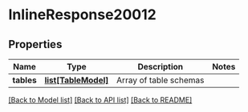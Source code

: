 # InlineResponse20012

## Properties
Name | Type | Description | Notes
------------ | ------------- | ------------- | -------------
**tables** | [**list[TableModel]**](TableModel.md) | Array of table schemas | 

[[Back to Model list]](../README.md#documentation-for-models) [[Back to API list]](../README.md#documentation-for-api-endpoints) [[Back to README]](../README.md)

